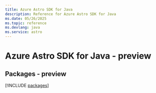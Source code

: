 ```yaml
---
title: Azure Astro SDK for Java
description: Reference for Azure Astro SDK for Java
ms.date: 05/26/2025
ms.topic: reference
ms.devlang: java
ms.service: astro
---
```

# Azure Astro SDK for Java - preview
## Packages - preview
[!INCLUDE [packages](astro-index.md)]